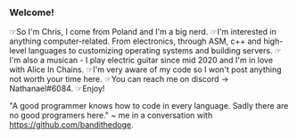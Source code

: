 ### Welcome!

☞So I'm Chris, I come from Poland and I'm a big nerd. 
☞I'm interested in anything computer-related. From electronics, through ASM, c++ and high-level languages to customizing operating systems and building servers.
☞I'm also a musican - I play electric guitar since mid 2020 and I'm in love with Alice In Chains.
☞I'm very aware of my code so I won't post anything not worth your time here.
☞You can reach me on discord -> Nathanael#6084.
☞Enjoy!

"A good programmer knows how to code in every language. Sadly there are no good programers here."
~ me in a conversation with https://github.com/bandithedoge.
